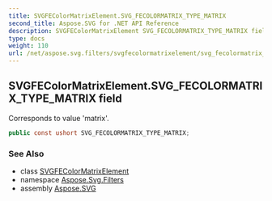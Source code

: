 ```yaml
---
title: SVGFEColorMatrixElement.SVG_FECOLORMATRIX_TYPE_MATRIX
second_title: Aspose.SVG for .NET API Reference
description: SVGFEColorMatrixElement SVG_FECOLORMATRIX_TYPE_MATRIX field. Corresponds to value matrix
type: docs
weight: 110
url: /net/aspose.svg.filters/svgfecolormatrixelement/svg_fecolormatrix_type_matrix/
---
```

## SVGFEColorMatrixElement.SVG_FECOLORMATRIX_TYPE_MATRIX field

Corresponds to value 'matrix'.

```csharp
public const ushort SVG_FECOLORMATRIX_TYPE_MATRIX;
```

### See Also

* class [SVGFEColorMatrixElement](../)
* namespace [Aspose.Svg.Filters](../../../aspose.svg.filters/)
* assembly [Aspose.SVG](../../../)
